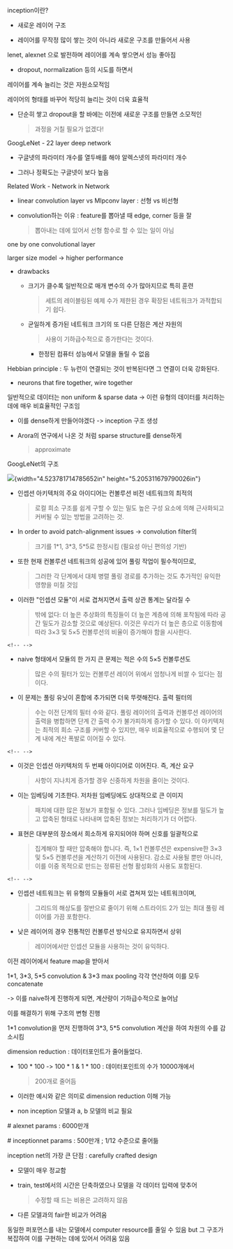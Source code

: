 inception이란?

-   새로운 레이어 구조

-   레이어를 무작정 많이 쌓는 것이 아니라 새로운 구조를 만들어서 사용

lenet, alexnet 으로 발전하며 레이어를 계속 쌓으면서 성능 좋아짐

-   dropout, normalization 등의 시도를 하면서

레이어를 계속 늘리는 것은 자원소모적임

레이어의 형태를 바꾸어 적당히 늘리는 것이 더욱 효율적

-   단순히 쌓고 dropout을 할 바에는 이전에 새로운 구조를 만들면 소모적인
    > 과정을 거칠 필요가 없겠다!

GoogLeNet - 22 layer deep network

-   구글넷의 파라미터 개수를 열두배를 해야 알렉스넷의 파라미터 개수

-   그러나 정확도는 구글넷이 보다 높음

Related Work - Network in Network

-   linear convolution layer vs Mlpconv layer : 선형 vs 비선형

-   convolution하는 이유 : feature를 뽑아낼 때 edge, corner 등을 잘
    > 뽑아내는 데에 있어서 선형 함수로 할 수 있는 일이 아님

one by one convolutional layer

larger size model -\> higher performance

-   drawbacks

    -   크기가 클수록 일반적으로 매개 변수의 수가 많아지므로 특히 훈련
        > 세트의 레이블링된 예제 수가 제한된 경우 확장된 네트워크가
        > 과적합되기 쉽다.

    -   균일하게 증가된 네트워크 크기의 또 다른 단점은 계산 자원의
        > 사용이 기하급수적으로 증가한다는 것이다.

        -   한정된 컴퓨터 성능에서 모델을 돌릴 수 없음

Hebbian principle : 두 뉴런이 연결되는 것이 반복된다면 그 연결이 더욱
강화된다.

-   neurons that fire together, wire together

일반적으로 데이터는 non uniform & sparse data -\> 이런 유형의 데이터를
처리하는 데에 매우 비효율적인 구조임

-   이를 dense하게 만들어야겠다 -\> inception 구조 생성

-   Arora의 연구에서 나온 것 처럼 sparse structure를 dense하게
    > approximate

GoogLeNet의 구조

![](media/image1.png){width="4.523781714785652in"
height="5.205311679790026in"}

-   인셉션 아키텍처의 주요 아이디어는 컨볼루션 비전 네트워크의 최적의
    > 로컬 희소 구조를 쉽게 구할 수 있는 밀도 높은 구성 요소에 의해
    > 근사화되고 커버될 수 있는 방법을 고려하는 것.

-   In order to avoid patch-alignment issues -\> convolution filter의
    > 크기를 1\*1, 3\*3, 5\*5로 한정시킴 (필요성 아닌 편의성 기반)

-   또한 현재 컨볼루션 네트워크의 성공에 있어 풀링 작업이 필수적이므로,
    > 그러한 각 단계에서 대체 병렬 풀링 경로를 추가하는 것도 추가적인
    > 유익한 영향을 미칠 것임

-   이러한 \"인셉션 모듈\"이 서로 겹쳐지면서 출력 상관 통계는 달라질 수
    > 밖에 없다: 더 높은 추상화의 특징들이 더 높은 계층에 의해 포착됨에
    > 따라 공간 밀도가 감소할 것으로 예상된다. 이것은 우리가 더 높은
    > 층으로 이동함에 따라 3×3 및 5×5 컨볼루션의 비율이 증가해야 함을
    > 시사한다.

```{=html}
<!-- -->
```
-   naive 형태에서 모듈의 한 가지 큰 문제는 적은 수의 5×5 컨볼루션도
    > 많은 수의 필터가 있는 컨볼루션 레이어 위에서 엄청나게 비쌀 수
    > 있다는 점이다.

-   이 문제는 풀링 유닛이 혼합에 추가되면 더욱 뚜렷해진다. 출력 필터의
    > 수는 이전 단계의 필터 수와 같다. 풀링 레이어의 출력과 컨볼루션
    > 레이어의 출력을 병합하면 단계 간 출력 수가 불가피하게 증가할 수
    > 있다. 이 아키텍처는 최적의 희소 구조를 커버할 수 있지만, 매우
    > 비효율적으로 수행되어 몇 단계 내에 계산 폭발로 이어질 수 있다.

```{=html}
<!-- -->
```
-   이것은 인셉션 아키텍처의 두 번째 아이디어로 이어진다. 즉, 계산 요구
    > 사항이 지나치게 증가할 경우 신중하게 차원을 줄이는 것이다.

-   이는 임베딩에 기초한다. 저차원 임베딩에도 상대적으로 큰 이미지
    > 패치에 대한 많은 정보가 포함될 수 있다. 그러나 임베딩은 정보를
    > 밀도가 높고 압축된 형태로 나타내며 압축된 정보는 처리하기가 더
    > 어렵다.

-   표현은 대부분의 장소에서 희소하게 유지되어야 하며 신호를 일괄적으로
    > 집계해야 할 때만 압축해야 합니다. 즉, 1×1 컨볼루션은 expensive한
    > 3×3 및 5×5 컨볼루션을 계산하기 이전에 사용된다. 감소로 사용될 뿐만
    > 아니라, 이를 이중 목적으로 만드는 정류된 선형 활성화의 사용도
    > 포함된다.

```{=html}
<!-- -->
```
-   인셉션 네트워크는 위 유형의 모듈들이 서로 겹쳐져 있는 네트워크이며,
    > 그리드의 해상도를 절반으로 줄이기 위해 스트라이드 2가 있는 최대
    > 풀링 레이어를 가끔 포함한다.

-   낮은 레이어의 경우 전통적인 컨볼루션 방식으로 유지하면서 상위
    > 레이어에서만 인셉션 모듈을 사용하는 것이 유익하다.

이전 레이어에서 feature map을 받아서

1\*1, 3\*3, 5\*5 convolution & 3\*3 max pooling 각각 연산하여 이를 모두
concatenate

-\> 이를 naive하게 진행하게 되면, 계산량이 기하급수적으로 늘어남

이를 해결하기 위해 구조의 변형 진행

1\*1 convolution을 먼저 진행하여 3\*3, 5\*5 convolution 계산을 하여
차원의 수를 감소시킴

dimension reduction : 데이터포인트가 줄어들었다.

-   100 \* 100 -\> 100 \* 1 & 1 \* 100 : 데이터포인트의 수가 10000개에서
    > 200개로 줄어듬

-   이러한 예시와 같은 의미로 dimension reduction 이해 가능

-   non inception 모델과 a, b 모델의 비교 필요

\# alexnet params : 6000만개

\# inceptionnet params : 500만개 ; 1/12 수준으로 줄어듦

inception net의 가장 큰 단점 : carefully crafted design

-   모델이 매우 정교함

-   train, test에서의 시간은 단축하였으나 모델을 각 데이터 입력에 맞추어
    > 수정할 때 드는 비용은 고려하지 않음

-   다른 모델과의 fair한 비교가 어려움

동일한 퍼포먼스를 내는 모델에서 computer resource를 줄일 수 있음 but 그
구조가 복잡하여 이를 구현하는 데에 있어서 어려움 있음
